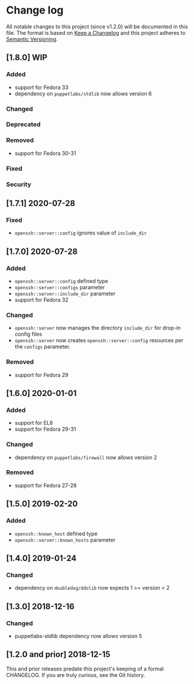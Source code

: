 <!--
This file is part of the doubledog-openssh Puppet module.
Copyright 2018-2020 John Florian
SPDX-License-Identifier: GPL-3.0-or-later

Template

## [VERSION] WIP
### Added
### Changed
### Deprecated
### Removed
### Fixed
### Security

-->

# Change log

All notable changes to this project (since v1.2.0) will be documented in this file.  The format is based on [Keep a Changelog](http://keepachangelog.com/en/1.0.0/) and this project adheres to [Semantic Versioning](http://semver.org).

## [1.8.0] WIP
### Added
- support for Fedora 33
- dependency on `puppetlabs/stdlib` now allows version 6
### Changed
### Deprecated
### Removed
- support for Fedora 30-31
### Fixed
### Security

## [1.7.1] 2020-07-28
### Fixed
- `openssh::server::config` ignores value of `include_dir`

## [1.7.0] 2020-07-28
### Added
- `openssh::server::config` defined type
- `openssh::server::configs` parameter
- `openssh::server::include_dir` parameter
- support for Fedora 32
### Changed
- `openssh::server` now manages the directory `include_dir` for drop-in config files
- `openssh::server` now creates `openssh::server::config` resources per the `configs` parameter.
### Removed
- support for Fedora 29

## [1.6.0] 2020-01-01
### Added
- support for EL8
- support for Fedora 29-31
### Changed
- dependency on `puppetlabs/firewall` now allows version 2
### Removed
- support for Fedora 27-28

## [1.5.0] 2019-02-20
### Added
- `openssh::known_host` defined type
- `openssh::server::known_hosts` parameter

## [1.4.0] 2019-01-24
### Changed
- dependency on `doubledog/ddolib` now expects 1 >= version < 2

## [1.3.0] 2018-12-16
### Changed
- puppetlabs-stdlib dependency now allows version 5

## [1.2.0 and prior] 2018-12-15

This and prior releases predate this project's keeping of a formal CHANGELOG.  If you are truly curious, see the Git history.
